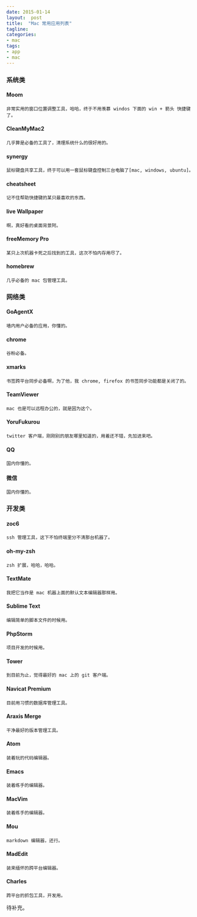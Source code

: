 ```yaml
---
date: 2015-01-14
layout:  post
title:  "Mac 常用应用列表"
tagline:
categories:
- mac
tags:
- app
- mac
---
```


### 系统类

#### Moom

	非常实用的窗口位置调整工具，哈哈，终于不用羡慕 windos 下面的 win + 箭头 快捷键了。

#### CleanMyMac2

	几乎算是必备的工具了，清理系统什么的很好用的。

#### synergy

	鼠标键盘共享工具，终于可以用一套鼠标键盘控制三台电脑了[mac, windows, ubuntu]。

#### cheatsheet

	记不住帮助快捷键的某只最喜欢的东西。

#### live Wallpaper

	啊，真好看的桌面背景阿。

#### freeMemory Pro

	某只上次机器卡死之后找到的工具，这次不怕内存用尽了。

#### homebrew

	几乎必备的 mac 包管理工具。

### 网络类

#### GoAgentX

	墙内用户必备的应用，你懂的。

#### chrome

	谷粉必备。

#### xmarks

	书签跨平台同步必备啊，为了他，我 chrome, firefox 的书签同步功能都是关闭了的。

#### TeamViewer

	mac 也是可以远程办公的，就是因为这个。

#### YoruFukurou

	twitter 客户端，刚刚别的朋友哪里知道的，用着还不错，先加进来吧。

#### QQ

	国内你懂的。

#### 微信

	国内你懂的。

### 开发类

#### zoc6

	ssh 管理工具，这下不怕终端里分不清那台机器了。

#### oh-my-zsh

	zsh 扩展，哈哈，哈哈。

#### TextMate

	我把它当作是 mac 机器上面的默认文本编辑器那样用。

#### Sublime Text

	编辑简单的脚本文件的时候用。

#### PhpStorm

	项目开发的时候用。

#### Tower

	到目前为止，觉得最好的 mac 上的 git 客户端。

#### Navicat Premium

	目前用习惯的数据库管理工具。

#### Araxis Merge

	干净最好的版本管理工具。

#### Atom

	装着玩的代码编辑器。

#### Emacs

	装着练手的编辑器。

#### MacVim

	装着练手的编辑器。

#### Mou

	markdown 编辑器，还行。

#### MadEdit

	装来缅怀的跨平台编辑器。

#### Charles

	跨平台的抓包工具，开发用。

待补充。
